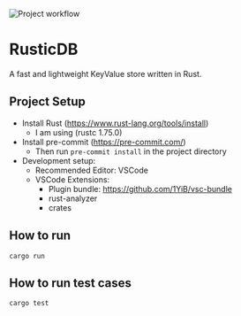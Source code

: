 ![Project workflow](https://github.com/yatharthmathur/rustic-db/actions/workflows/build-and-test.yml/badge.svg)

# RusticDB
A fast and lightweight KeyValue store written in Rust.

## Project Setup
- Install Rust (https://www.rust-lang.org/tools/install)
    - I am using (rustc 1.75.0)
- Install pre-commit (https://pre-commit.com/)
    - Then run `pre-commit install` in the project directory
- Development setup:
    - Recommended Editor: VSCode
    - VSCode Extensions:
        - Plugin bundle: https://github.com/1YiB/vsc-bundle
        - rust-analyzer
        - crates

## How to run
```cargo run```

## How to run test cases
```cargo test```
